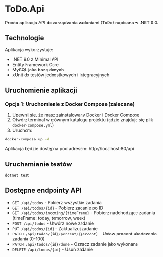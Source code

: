 # ToDo.Api

Prosta aplikacja API do zarządzania zadaniami (ToDo) napisana w .NET 9.0.

## Technologie

Aplikacja wykorzystuje:
- .NET 9.0 z Minimal API
- Entity Framework Core
- MySQL jako bazę danych
- xUnit do testów jednostkowych i integracyjnych


## Uruchomienie aplikacji

### Opcja 1: Uruchomienie z Docker Compose (zalecane)

1. Upewnij się, że masz zainstalowany Docker i Docker Compose
2. Otwórz terminal w głównym katalogu projektu (gdzie znajduje się plik `docker-compose.yml`)
3. Uruchom:

```bash
docker-compose up -d
```

Aplikacja będzie dostępna pod adresem: http://localhost:80/api


## Uruchamianie testów

```bash
dotnet test
```


## Dostępne endpointy API

- `GET /api/todos` - Pobierz wszystkie zadania
- `GET /api/todos/{id}` - Pobierz zadanie po ID
- `GET /api/todos/incoming/{timeFrame}` - Pobierz nadchodzące zadania (timeFrame: today, tomorrow, week)
- `POST /api/todos` - Utwórz nowe zadanie
- `PUT /api/todos/{id}` - Zaktualizuj zadanie
- `PATCH /api/todos/{id}/percent/{percent}` - Ustaw procent ukończenia zadania (0-100)
- `PATCH /api/todos/{id}/done` - Oznacz zadanie jako wykonane
- `DELETE /api/todos/{id}` - Usuń zadanie

